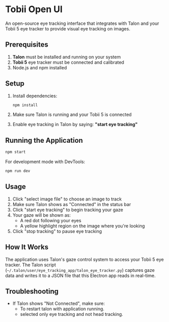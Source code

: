 # Tobii Open UI

An open-source eye tracking interface that integrates with Talon and your Tobii 5 eye tracker to provide visual eye tracking on images.

## Prerequisites

1. **Talon** must be installed and running on your system
2. **Tobii 5** eye tracker must be connected and calibrated
3. Node.js and npm installed

## Setup

1. Install dependencies:
   ```bash
   npm install
   ```

2. Make sure Talon is running and your Tobii 5 is connected

3. Enable eye tracking in Talon by saying: **"start eye tracking"**

## Running the Application

```bash
npm start
```

For development mode with DevTools:
```bash
npm run dev
```

## Usage

1. Click "select image file" to choose an image to track
2. Make sure Talon shows as "Connected" in the status bar
3. Click "start eye tracking" to begin tracking your gaze
4. Your gaze will be shown as:
   - A red dot following your eyes
   - A yellow highlight region on the image where you're looking
5. Click "stop tracking" to pause eye tracking

## How It Works

The application uses Talon's gaze control system to access your Tobii 5 eye tracker. The Talon script (`~/.talon/user/eye_tracking_app/talon_eye_tracker.py`) captures gaze data and writes it to a JSON file that this Electron app reads in real-time.

## Troubleshooting

- If Talon shows "Not Connected", make sure:
  - To restart talon with application running.
  - selected only eye tracking and not head tracking.


